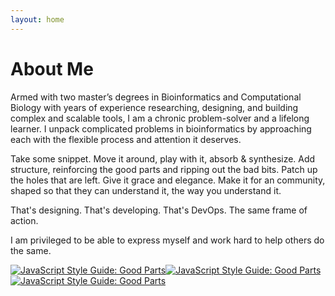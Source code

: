 ```yaml
---
layout: home
---
```


# About Me

Armed with two master’s degrees in Bioinformatics and Computational Biology with years of experience researching, designing, and building complex and scalable tools, I am a chronic problem-solver and a lifelong learner. I unpack complicated problems in bioinformatics by approaching each with the flexible process and attention it deserves.

Take some snippet. Move it around, play with it, absorb & synthesize. Add structure, reinforcing the good parts and ripping out the bad bits. Patch up the holes that are left. Give it grace and elegance. Make it for an community, shaped so that they can understand it, the way you understand it.

That's designing. That's developing. That's DevOps. The same frame of action.

I am privileged to be able to express myself and work hard to help others do the same.

[![JavaScript Style Guide: Good Parts](https://img.shields.io/badge/code%20style-goodparts-brightgreen.svg?style=flat)](https://github.com/dwyl/goodparts "JavaScript The Good Parts")[![JavaScript Style Guide: Good Parts](https://img.shields.io/badge/code%20style-goodparts-brightgreen.svg?style=flat)](https://github.com/dwyl/goodparts "JavaScript The Good Parts")[![JavaScript Style Guide: Good Parts](https://img.shields.io/badge/code%20style-goodparts-brightgreen.svg?style=flat)](https://github.com/dwyl/goodparts "JavaScript The Good Parts") 

